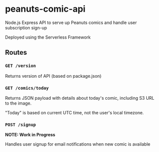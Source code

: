 # peanuts-comic-api

Node.js Express API to serve up Peanuts comics and handle user subscription sign-up

Deployed using the Serverless Framework

## Routes

### `GET /version`

Returns version of API (based on package.json)

### `GET /comics/today`

Returns JSON payload with details about today's comic, including S3 URL to the image.

"Today" is based on current UTC time, not the user's local timezone.

### `POST /signup`

**NOTE: Work in Progress**

Handles user signup for email notifications when new comic is available